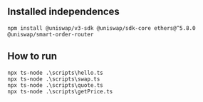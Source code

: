 ## Installed independences

```
npm install @uniswap/v3-sdk @uniswap/sdk-core ethers@^5.8.0 @uniswap/smart-order-router
```

## How to run

```
npx ts-node .\scripts\hello.ts
npx ts-node .\scripts\swap.ts
npx ts-node .\scripts\quote.ts
npx ts-node .\scripts\getPrice.ts
```
